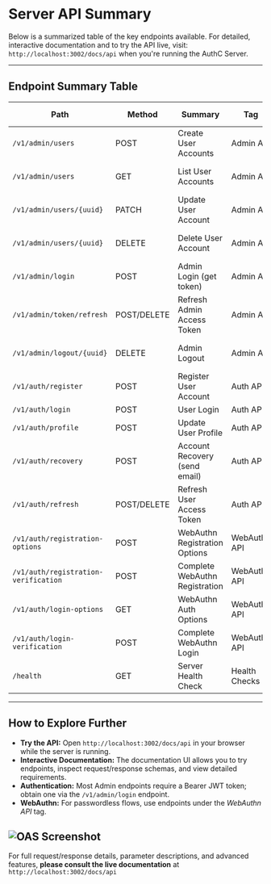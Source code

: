 # Server API Summary

Below is a summarized table of the key endpoints available. For detailed, interactive documentation and to try the API live, visit: `http://localhost:3002/docs/api` when you're running the AuthC Server.

---

## **Endpoint Summary Table**

| Path                                 | Method      | Summary                        | Tag           | Auth Required?          |
| ------------------------------------ | ----------- | ------------------------------ | ------------- | ----------------------- |
| `/v1/admin/users`                    | POST        | Create User Accounts           | Admin API     | Yes (Admin JWT)         |
| `/v1/admin/users`                    | GET         | List User Accounts             | Admin API     | Yes (Admin JWT)         |
| `/v1/admin/users/{uuid}`             | PATCH       | Update User Account            | Admin API     | Yes (Admin JWT)         |
| `/v1/admin/users/{uuid}`             | DELETE      | Delete User Account            | Admin API     | Yes (Admin JWT)         |
| `/v1/admin/login`                    | POST        | Admin Login (get token)        | Admin API     | No                      |
| `/v1/admin/token/refresh`            | POST/DELETE | Refresh Admin Access Token     | Admin API     | No (uses refresh token) |
| `/v1/admin/logout/{uuid}`            | DELETE      | Admin Logout                   | Admin API     | Yes (Admin JWT)         |
| `/v1/auth/register`                  | POST        | Register User Account          | Auth API      | No                      |
| `/v1/auth/login`                     | POST        | User Login                     | Auth API      | No                      |
| `/v1/auth/profile`                   | POST        | Update User Profile            | Auth API      | Yes (User JWT)          |
| `/v1/auth/recovery`                  | POST        | Account Recovery (send email)  | Auth API      | No                      |
| `/v1/auth/refresh`                   | POST/DELETE | Refresh User Access Token      | Auth API      | No (uses refresh token) |
| `/v1/auth/registration-options`      | POST        | WebAuthn Registration Options  | WebAuthn API  | No                      |
| `/v1/auth/registration-verification` | POST        | Complete WebAuthn Registration | WebAuthn API  | No                      |
| `/v1/auth/login-options`             | GET         | WebAuthn Auth Options          | WebAuthn API  | No                      |
| `/v1/auth/login-verification`        | POST        | Complete WebAuthn Login        | WebAuthn API  | No                      |
| `/health`                            | GET         | Server Health Check            | Health Checks | No                      |

---

## **How to Explore Further**

- **Try the API:** Open `http://localhost:3002/docs/api` in your browser while the server is running.
- **Interactive Documentation:** The documentation UI allows you to try endpoints, inspect request/response schemas, and view detailed requirements.
- **Authentication:** Most Admin endpoints require a Bearer JWT token; obtain one via the `/v1/admin/login` endpoint.
- **WebAuthn:** For passwordless flows, use endpoints under the _WebAuthn API_ tag.

## ![OAS Screenshot](/serverapidoc.png)

For full request/response details, parameter descriptions, and advanced features, **please consult the live documentation** at `http://localhost:3002/docs/api`
